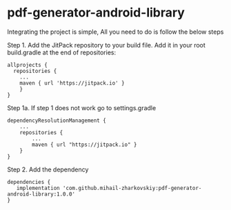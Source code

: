 # pdf-generator-android-library


Integrating the project is simple, All you need to do is follow the below steps

Step 1. Add the JitPack repository to your build file. Add it in your root build.gradle at the end of repositories:

```
allprojects {
  repositories {
    ...
    maven { url 'https://jitpack.io' }
    }
}
```

Step 1a. If step 1 does not work go to settings.gradle
```
dependencyResolutionManagement {
    ...
    repositories {
        ...
        maven { url "https://jitpack.io" }
    }
}

```

Step 2. Add the dependency
```
dependencies {
   implementation 'com.github.mihail-zharkovskiy:pdf-generator-android-library:1.0.0'
}
```
